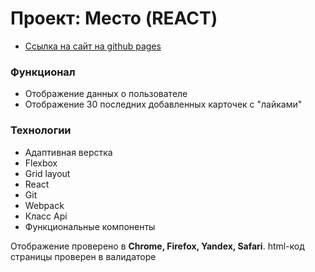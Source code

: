 # Проект: Место (REACT)

* [Ссылка на сайт на github pages](https://alekseimakhov.github.io/mesto-react/)

### Функционал

* Отображение данных о пользователе
* Отображение 30 последних добавленных карточек с "лайками"

### Технологии

* Адаптивная верстка
* Flexbox
* Grid layout
* React
* Git
* Webpack
* Класс Api
* Функциональные компоненты

Отображение проверено в **Chrome, Firefox, Yandex, Safari**.
html-код страницы проверен в валидаторе
